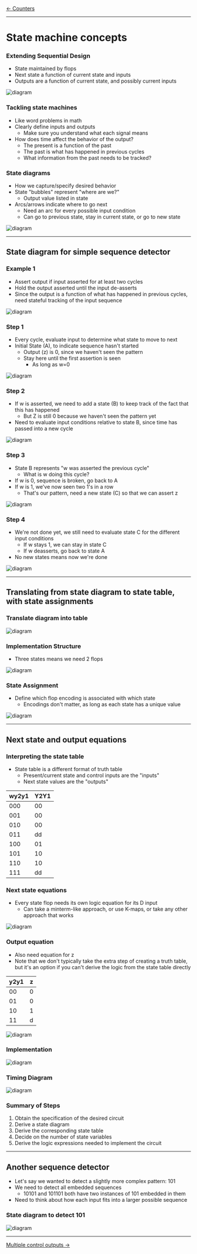 [\<- Counters](17.md)

---

# State machine concepts

### Extending Sequential Design

- State maintained by flops
- Next state a function of current state and inputs
- Outputs are a function of current state, and possibly current inputs

![diagram](18.1.png)

### Tackling state machines

- Like word problems in math
- Clearly define inputs and outputs
	- Make sure you understand what each signal means
- How does time affect the behavior of the output?
	- The present is a function of the past
	- The past is what has happened in previous cycles
	- What information from the past needs to be tracked?

### State diagrams

- How we capture/specify desired behavior
- State "bubbles" represent "where are we?"
	- Output value listed in state
- Arcs/arrows indicate where to go next
	- Need an arc for every possible input condition
	- Can go to previous state, stay in current state, or go to new state

![diagram](18.2.png)

---

## State diagram for simple sequence detector

### Example 1

- Assert output if input asserted for at least two cycles
- Hold the output asserted until the input de-asserts
- Since the output is a function of what has happened in previous cycles, need stateful tracking of the input sequence

![diagram](18.3.png)

### Step 1

- Every cycle, evaluate input to determine what state to move to next
- Initial State (A), to indicate sequence hasn't started
	- Output (z) is 0, since we haven't seen the pattern
	- Stay here until the first assertion is seen
		- As long as w=0

![diagram](18.4.png)

### Step 2

- If w is asserted, we need to add a state (B) to keep track of the fact that this has happened
	- But Z is still 0 because we haven't seen the pattern yet
- Need to evaluate input conditions relative to state B, since time has passed into a new cycle

![diagram](18.5.png)

### Step 3

- State B represents "w was asserted the previous cycle"
	- What is w doing this cycle?
- If w is 0, sequence is broken, go back to A
- If w is 1, we've now seen two 1's in a row
	- That's our pattern, need a new state (C) so that we can assert z

![diagram](18.6.png)

### Step 4

- We're not done yet, we still need to evaluate state C for the different input conditions
	- If w stays 1, we can stay in state C
	- If w deasserts, go back to state A
- No new states means now we're done

![diagram](18.7.png)

---

## Translating from state diagram to state table, with state assignments

### Translate diagram into table

![diagram](18.8.png)

### Implementation Structure

- Three states means we need 2 flops

![diagram](18.9.png)

### State Assignment

- Define which flop encoding is associated with which state
	- Encodings don't matter, as long as each state has a unique value

![diagram](18.10.png)

---

## Next state and output equations

### Interpreting the state table

- State table is a different format of truth table
	- Present/current state and control inputs are the "inputs"
	- Next state values are the "outputs"

|wy2y1|Y2Y1|
|-----|----|
|000  |00  |
|001  |00  |
|010  |00  |
|011  |dd  |
|100  |01  |
|101  |10  |
|110  |10  |
|111  |dd  |

### Next state equations

- Every state flop needs its own logic equation for its D input
	- Can take a minterm-like approach, or use K-maps, or take any other approach that works

![diagram](18.11.png)

### Output equation

- Also need equation for z
- Note that we don't typically take the extra step of creating a truth table, but it's an option if you can't derive the logic from the state table directly

|y2y1|z|
|----|-|
|00  |0|
|01  |0|
|10  |1|
|11  |d|

![diagram](18.12.png)

### Implementation

![diagram](18.13.png)

### Timing Diagram

![diagram](18.14.png)

### Summary of Steps

1. Obtain the specification of the desired circuit
2. Derive a state diagram
3. Derive the corresponding state table
4. Decide on the number of state variables
5. Derive the logic expressions needed to implement the circuit

---

## Another sequence detector

- Let's say we wanted to detect a slightly more complex pattern: 101
- We need to detect all embedded sequences
	- 10101 and 101101 both have two instances of 101 embedded in them
- Need to think about how each input fits into a larger possible sequence

### State diagram to detect 101

![diagram](18.15.png)

---

[Multiple control outputs ->](19.md)
